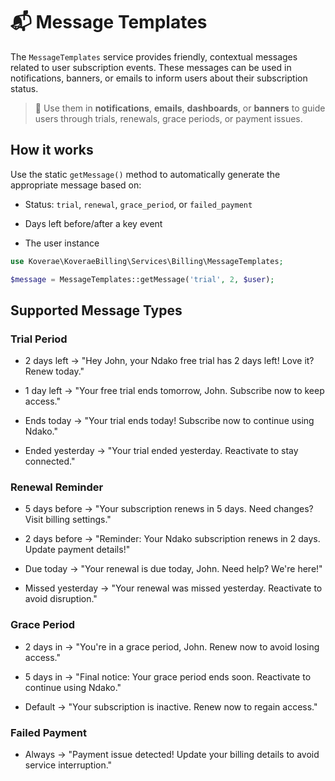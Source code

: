 # 📬 Message Templates

The `MessageTemplates` service provides friendly, contextual messages related to user subscription events. These messages can be used in notifications, banners, or emails to inform users about their subscription status.

> 🧠 Use them in **notifications**, **emails**, **dashboards**, or **banners** to guide users through trials, renewals, grace periods, or payment issues.

## How it works
Use the static `getMessage()` method to automatically generate the appropriate message based on:

- Status: `trial`, `renewal`, `grace_period`, or `failed_payment`

- Days left before/after a key event

- The user instance
```php
use Koverae\KoveraeBilling\Services\Billing\MessageTemplates;

$message = MessageTemplates::getMessage('trial', 2, $user);
```

## Supported Message Types

### Trial Period
- 2 days left → "Hey John, your Ndako free trial has 2 days left! Love it? Renew today."

- 1 day left → "Your free trial ends tomorrow, John. Subscribe now to keep access."

- Ends today → "Your trial ends today! Subscribe now to continue using Ndako."

- Ended yesterday → "Your trial ended yesterday. Reactivate to stay connected."

### Renewal Reminder
- 5 days before → "Your subscription renews in 5 days. Need changes? Visit billing settings."

- 2 days before → "Reminder: Your Ndako subscription renews in 2 days. Update payment details!"

- Due today → "Your renewal is due today, John. Need help? We're here!"

- Missed yesterday → "Your renewal was missed yesterday. Reactivate to avoid disruption."

### Grace Period
- 2 days in → "You're in a grace period, John. Renew now to avoid losing access."

- 5 days in → "Final notice: Your grace period ends soon. Reactivate to continue using Ndako."

- Default → "Your subscription is inactive. Renew now to regain access."

### Failed Payment
- Always → "Payment issue detected! Update your billing details to avoid service interruption."